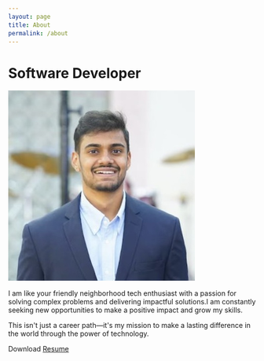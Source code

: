 ```yaml
---
layout: page
title: About
permalink: /about
---
```


# Software Developer

<img src="https://github.com/sarthak-p/portfolio/blob/gh-pages/assets/img/misc/Sarthak%20Photo.jpg?raw=true">

I am like your friendly neighborhood tech enthusiast with a passion for solving complex problems and delivering impactful solutions.I am constantly seeking new opportunities to make a positive impact and grow my skills.

This isn't just a career path—it's my mission to make a lasting difference in the world through the power of technology.

Download <a href="https://github.com/sarthak-p/portfolio/blob/gh-pages/assets/files/Sarthak%20Patipati%20Resume.pdf" target="_blank">Resume</a>

